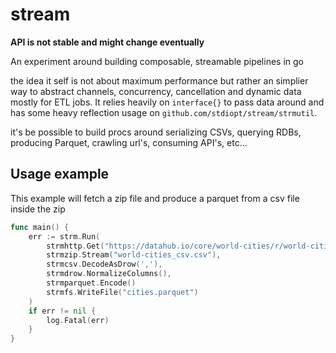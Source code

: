 # stream

**API is not stable and might change eventually**

An experiment around building composable, streamable pipelines in go

the idea it self is not about maximum performance but rather an simplier way to
abstract channels, concurrency, cancellation and dynamic data mostly for
ETL jobs. It relies heavily on `interface{}` to pass data around and has some
heavy reflection usage on `github.com/stdiopt/stream/strmutil`.

it's be possible to build procs around serializing CSVs, querying RDBs, producing
Parquet, crawling url's, consuming API's, etc...

## Usage example

This example will fetch a zip file and produce a parquet from a csv file inside the
zip

```go
func main() {
	err := strm.Run(
		strmhttp.Get("https://datahub.io/core/world-cities/r/world-cities_zip.zip"),
		strmzip.Stream("world-cities_csv.csv"),
		strmcsv.DecodeAsDrow(','),
		strmdrow.NormalizeColumns(),
		strmparquet.Encode()
		strmfs.WriteFile("cities.parquet")
	)
	if err != nil {
		log.Fatal(err)
	}
}
```
